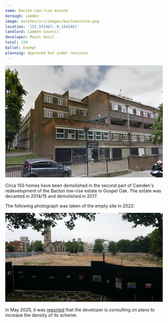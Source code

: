 ```yaml
---
name: Bacton Low-rise estate 
borough: camden
image: estates/src/images/bactonestate.png
location: '[51.551467,-0.154145]'
landlord: Camden Council
developer: Mount Anvil
total: 150
ballot: Exempt
planning: Approved but under revision
---
```

![Bacton low rise](../estates/src/images/bactonestate.png)

Circa 150 homes have been demolished in the second part of Camden's redevelopment of the Bacton low-rise estate in Gospel Oak.
The estate was decanted in 2014/15 and demolished in 2017. 

The following photograph was taken of the empty site in 2022:

![Bacton low rise estate](../estates/src/images/bacton.jpg)

In May 2025, it was [reported](https://www.hamhigh.co.uk/news/25160747.bacton-estate-consultation-mount-anvil-26-storey-towers/) that the developer is consulting on plans to increase the density of its scheme.

